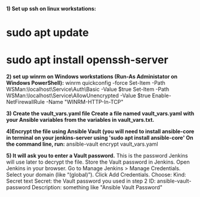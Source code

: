 **1) Set up ssh on linux workstations:**
#    sudo apt update
#    sudo apt install openssh-server
    
**2) set up winrm on Windows workstations (Run-As Administator on Windows PowerShell):**
    winrm quickconfig -force
    Set-Item -Path WSMan:\localhost\Service\Auth\Basic -Value $true
    Set-Item -Path WSMan:\localhost\Service\AllowUnencrypted -Value $true
    Enable-NetFirewallRule -Name "WINRM-HTTP-In-TCP"
    
**3) Create the vault_vars.yaml file Create a file named vault_vars.yaml with your Ansible variables from the variables in vault_vars.txt.**

**4)Encrypt the file using Ansible Vault (you will need to install ansible-core in terminal on your jenkins-server using 'sudo apt install ansible-core' On the command line, run:**
    ansible-vault encrypt vault_vars.yaml

**5) It will ask you to enter a Vault password.** This is the password Jenkins will use later to decrypt the file.  Store the Vault password in Jenkins. Open Jenkins in your browser.
Go to Manage Jenkins > Manage Credentials.  Select your domain (like “(global)”). Click Add Credentials.
Choose:
    Kind: Secret text
    Secret: the Vault password you used in step 2
    ID: ansible-vault-password
    Description: something like "Ansible Vault Password"

